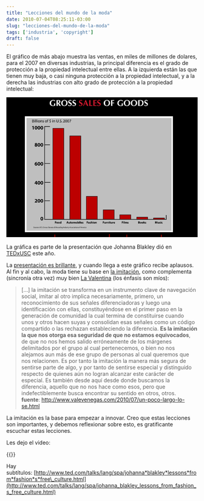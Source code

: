 ```yaml
---
title: "Lecciones del mundo de la moda"
date: 2010-07-04T08:25:11-03:00
slug: "lecciones-del-mundo-de-la-moda"
tags: ['industria', 'copyright']
draft: false
---
```

 
El gráfico de más abajo muestra las ventas, en miles de millones de
dolares, para el 2007 en diversas industrias, la principal diferencia es
el grado de protección a la propiedad intelectual entre ellas. A la
izquierda están las que tienen muy baja, o casi ninguna protección a la
propiedad intelectual, y a la derecha las industrias con alto grado de
protección a la propiedad intelectual:

![ventas-ip.png](ventas-ip.png)

La gráfica es parte de la presentación que Johanna Blakley dió en
[TEDxUSC](http://stevens.usc.edu/TEDxUSC) este año.

La [presentación es brillante](http://www.ted.com/talks/lang/spa/johanna_blakley_lessons_from_fashion_s_free_culture.html),
y cuando llega a este gráfico recibe aplausos. Al fin y al cabo, la moda
tiene su base en [la imitación](http://www.valevenegas.com/2010/07/un-poco-largo-lo-se.html),
como complementa (sincronía otra vez) muy bien [La Valentina](http://www.valevenegas.com/) (los énfasis son míos):

> [...] la imitación se transforma en un instrumento clave de
> navegación social, imitar al otro implica necesariamente, primero, un
> reconocimiento de sus señales diferenciadoras y luego una
> identificación con ellas, constituyéndose en el primer paso en la
> generación de comunidad la cual termina de constituirse cuando unos y
> otros hacen suyas y consolidan esas señales como un código compartido
> o las rechazan estableciendo la diferencia. **Es la imitación la que
> nos otorga esa seguridad de que no estamos equivocados**, de que no
> nos hemos salido erróneamente de los márgenes delimitados por el grupo
> al cual pertenecemos, o bien no nos alejamos aun más de ese grupo de
> personas al cual queremos que nos relacionen. Es por tanto la
> imitación la manera más segura de sentirse parte de algo, y por tanto
> de sentirse especial y distinguido respecto de quienes aún no logran
> alcanzar este carácter de especial. Es también desde aquí desde donde
> buscamos la diferencia, aquello que no nos hace como esos, pero que
> indefectiblemente busca encontrar su sentido en otros, otros.\
> **fuente**: <http://www.valevenegas.com/2010/07/un-poco-largo-lo-se.html>

La imitación es la base para empezar a innovar. Creo que estas lecciones
son importantes, y debemos reflexionar sobre esto, es gratificante
escuchar estas lecciones.

Les dejo el video:

{{<ted johanna_blakley_lessons_from_fashion_s_free_culture>}}


Hay subtítulos: [http://www.ted.com/talks/lang/spa/johanna*blakley*lessons*from*fashion*s*free\_culture.html](http://www.ted.com/talks/lang/spa/johanna_blakley_lessons_from_fashion_s_free_culture.html)
